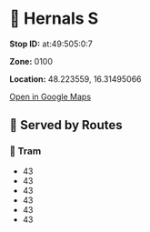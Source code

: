 # 🚉 Hernals S


**Stop ID:** at:49:505:0:7

**Zone:** 0100

**Location:** 48.223559, 16.31495066

[Open in Google Maps](https://www.google.com/maps?q=48.223559,16.31495066)

## 🚆 Served by Routes

### 🚊 Tram
- 43
- 43
- 43
- 43
- 43
- 43